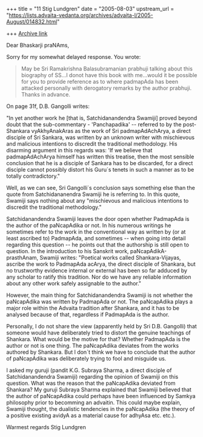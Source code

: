 +++
title = "11 Stig Lundgren"
date = "2005-08-03"
upstream_url = "https://lists.advaita-vedanta.org/archives/advaita-l/2005-August/014832.html"

+++
[Archive link](https://lists.advaita-vedanta.org/archives/advaita-l/2005-August/014832.html)

Dear Bhaskarji
praNAms,

Sorry for my somewhat delayed response. You wrote:

> May be Sri Ramakrishna Balasubramanian prabhuji talking about this
> biography of SS...I donot have this book with me...would it be possible 
> for
> you to provide reference as to where padmapAda has been attacked 
> personally
> with derogatory remarks  by the author prabhuji.  Thanks in advance.
>


On page 31f, D.B. Gangolli writes:

"In yet another work he [that is, Satchidanandendra Swamiji] proved beyond 
doubt that the sub-commentary - 'Panchapadika' -- referred to by the 
post-Shankara vyAkhyAnakAras as the work of Sri padmapAdAchArya, a direct 
disciple of Sri Sankara, was written by an unknown writer with mischievous 
and malicious intentions to discredit the traditional methodology. His 
disarming argument in this regards was: 'If we believe that padmapAdAchArya 
himself has written this treatise, then the most sensible conclusion that he 
is a disciple of Sankara has to be discarded, for a direct disciple cannot 
possibly distort his Guru´s tenets in such a manner as to be totally 
contradictory."

Well, as we can see, Sri Gangolli´s conclusion says something else than the 
quote from Satchidananendra Swamiji he is referring to. In this quote, 
Swamiji says nothing about any "mischievous and malicious intentions to 
discredit the traditional methodology."

Satchidanandendra Swamiji leaves the door open whether PadmapAda is the 
author of the paNcapAdika or not. In his numerous writings he sometimes 
refer to the work in the conventional way as written by (or at least 
ascribed to) PadmapAda, and sometimes -- when going into detail regarding 
this question -- he points out that the authorship is still open to 
question. In the introduction to his Sanskrit work, paNcapAdikA-prasthAnam, 
Swamiji writes: "Poetical works called Shankara-Vijayas, ascribe the work to 
PadmapAda acArya, the direct disciple of Shankara, but no trustworthy 
evidence internal or external has been so far adduced by any scholar to 
ratify this tradition. Nor do we have any reliable information about any 
other work safely assignable to the author."

However, the main thing for Satchidanandendra Swamiji is not whether the 
paNcapAdika was written by PadmapAda or not. The paNcapAdika plays a major 
role within the Advaita tradition after Shankara, and it has to be analysed 
because of that, regardless if PadmapAda is the author.

Personally, I do not share the view (apparently held by Sri D.B. Gangolli) 
that someone would have deliberately tried to distort the genuine teachings 
of Shankara. What would be the motive for that? Whether PadmapAda is the 
author or not is one thing. The paNcapAdika deviates from the works authored 
by Shankara. But I don´t think we have to conclude that the author of 
paNcapAdika was deliberately trying to fool and misguide us.

I asked my guruji (pandit K.G. Subraya Sharma, a direct disciple of 
Satchidanandendra Swamiji) regarding the opinion of Swamiji on this 
question. What was the reason that the paNcapAdika deviated from Shankara? 
My guruji Subraya Sharma explained that Swamiji believed that the author of 
paNcapAdika could perhaps have been influenced by Samkya philosophy prior to 
becomming an advaitin. This could maybe explain, Swamiji thought, the 
dualistic tendencies in the paNcapAdika (the theory of a positive existing 
avidyA as a material cause for adhyAsa etc. etc.).

Warmest regards
Stig Lundgren




